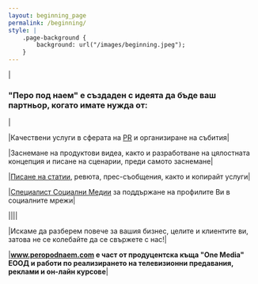 ```yaml
---
layout: beginning_page
permalink: /beginning/
style: |
    .page-background {
        background: url("/images/beginning.jpeg");
    }
---
```

|<h3>"Перо под наем" е създаден с идеята да бъде ваш партньор, когато имате нужда от:</h3>|

|Качествени услуги в сферата на <a href="http://peropodnaem.com/услуги/pr-организиране-на-събития/">PR</a> и организиране на събития|

|Заснемане на продуктови видеа, както и разработване на цялостната концепция и писане на сценарии, преди самото заснемане|

|<a href="http://peropodnaem.com/услуги/писане-статии-сценарии/">Писане на статии</a>, ревюта, прес-съобщения, както и копирайт услуги|

|<a href="http://peropodnaem.com/услуги/специалист-социални-медии/">Специалист Социални Медии</a> за поддържане на профилите Ви в социалните мрежи|

||||

|Искаме да разберем повече за вашия бизнес, целите и клиентите ви, затова не се колебайте да се свържете с нас!|

|<strong>www.peropodnaem.com e част от продуцентска къща "One Media" ЕООД и работи по реализирането на телевизионни предавания, реклами и он-лайн курсове</strong>|